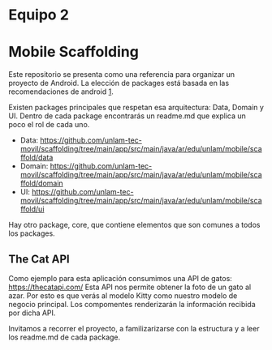 # Equipo 2

# Mobile Scaffolding

Este repositorio se presenta como una referencia para organizar un proyecto de Android. La elección de packages está
basada en las recomendaciones de android [1].

Existen packages principales que respetan esa arquitectura: Data, Domain y UI. Dentro de cada package encontrarás un
readme.md que explica un poco el rol de cada uno.

- Data: https://github.com/unlam-tec-movil/scaffolding/tree/main/app/src/main/java/ar/edu/unlam/mobile/scaffold/data
- Domain: https://github.com/unlam-tec-movil/scaffolding/tree/main/app/src/main/java/ar/edu/unlam/mobile/scaffold/domain
- UI: https://github.com/unlam-tec-movil/scaffolding/tree/main/app/src/main/java/ar/edu/unlam/mobile/scaffold/ui

Hay otro package, core, que contiene elementos que son comunes a todos los packages.

## The Cat API

Como ejemplo para esta aplicación consumimos una API de gatos: https://thecatapi.com/ Esta API nos permite obtener la
foto de un gato al azar. Por esto es que verás al modelo Kitty como nuestro modelo de negocio principal. Los compomentes
renderizarán la información recibida por dicha API.

Invitamos a recorrer el proyecto, a familizarizarse con la estructura y a leer los readme.md de cada package.


[1]: https://developer.android.com/topic/architecture#recommended-app-arch
